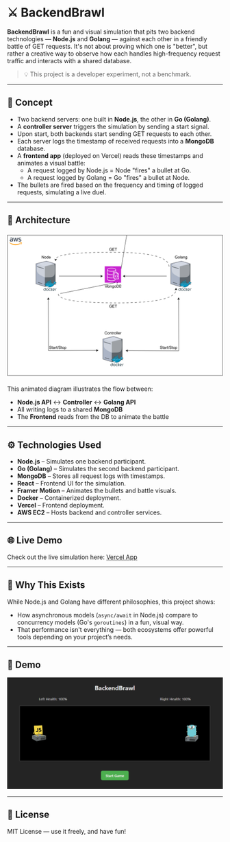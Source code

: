 # ⚔️ BackendBrawl

**BackendBrawl** is a fun and visual simulation that pits two backend technologies — **Node.js** and **Golang** — against each other in a friendly battle of GET requests. It's not about proving which one is "better", but rather a creative way to observe how each handles high-frequency request traffic and interacts with a shared database.

> 💡 This project is a developer experiment, not a benchmark.

---

## 🧠 Concept

- Two backend servers: one built in **Node.js**, the other in **Go (Golang)**.
- A **controller server** triggers the simulation by sending a start signal.
- Upon start, both backends start sending GET requests to each other.
- Each server logs the timestamp of received requests into a **MongoDB** database.
- A **frontend app** (deployed on Vercel) reads these timestamps and animates a visual battle:
  - A request logged by Node.js = Node "fires" a bullet at Go.
  - A request logged by Golang = Go "fires" a bullet at Node.
- The bullets are fired based on the frequency and timing of logged requests, simulating a live duel.

---

## 🧩 Architecture

<p align="center">
  <img src="assets/backendbrawl_architecture.drawio.svg" alt="BackendBrawl Architecture" />
</p>

This animated diagram illustrates the flow between:
- **Node.js API** ↔ **Controller** ↔ **Golang API**
- All writing logs to a shared **MongoDB**
- The **Frontend** reads from the DB to animate the battle

---

## ⚙️ Technologies Used

- **Node.js** – Simulates one backend participant.
- **Go (Golang)** – Simulates the second backend participant.
- **MongoDB** – Stores all request logs with timestamps.
- **React** – Frontend UI for the simulation.
- **Framer Motion** – Animates the bullets and battle visuals.
- **Docker** – Containerized deployment.
- **Vercel** – Frontend deployment.
- **AWS EC2** – Hosts backend and controller services.

---

## 🌐 Live Demo

Check out the live simulation here: [Vercel App](https://backend-brawl.vercel.app/)

---

## 🧪 Why This Exists

While Node.js and Golang have different philosophies, this project shows:
- How asynchronous models (`async/await` in Node.js) compare to concurrency models (Go's `goroutines`) in a fun, visual way.
- That performance isn't everything — both ecosystems offer powerful tools depending on your project’s needs.

---

## 📸 Demo

![BackendBrawl Simulation](assets/demo.gif)

---

## 📜 License

MIT License — use it freely, and have fun!